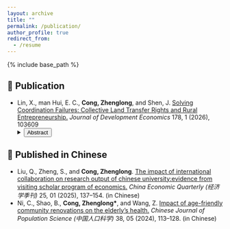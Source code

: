 ```yaml
---
layout: archive
title: ""
permalink: /publication/
author_profile: true
redirect_from:
  - /resume
---
```


{% include base_path %}

📜 Publication
------
- Lin, X., man Hui, E. C., **Cong, Zhenglong**, and Shen, J. [Solving Coordination Failures: Collective Land Transfer Rights and Rural Entrepreneurship.](https://www.sciencedirect.com/science/article/abs/pii/S0304387825001609) *Journal of Development Economics* 178, 1 (2026), 103609
  <details>
  <summary><button>Abstract</button></summary>  
  This study explores whether strengthening communal land rights can address coordination failures caused by fragmented land tenure. Based on China's ambitious land reform that permits rural collectives to directly sell or rent their construction land to enterprises, we discover that collective land transfer rights boost rural entrepreneurship by 25%. This positive firm growth is entirely concentrated in regions where collective coordination is simpler to achieve (i.e., less rugged areas and regions with denser clan networks). We identify two specific pathways behind the entrepreneurial growth: lower land use costs for firms and increased land wealth for local residents. The reform also facilitates expansion into non-farm wage employment, mainly due to more active participation in the labor market rather than via a decline in the agricultural sector. Our findings emphasize the importance of communal rights and collective negotiation in reducing coordination costs and offer new insights into promoting rural development in developing countries.
  </details>  
  
📜 Published in Chinese
------
- Liu, Q., Zheng, S., and **Cong, Zhenglong**. [The impact of international collaboration on research output of chinese university:evidence from visiting scholar program of economics.](https://) *China Economic Quarterly (经济学季刊)* 25, 01 (2025), 137–154. (in Chinese)
- Ni, C., Shao, B., **Cong, Zhenglong\***, and Wang, Z. [Impact of age-friendly community renovations on the elderly’s health.](https://) *Chinese Journal of Population Science (中国人口科学)* 38, 05 (2024), 113–128. (in Chinese)

